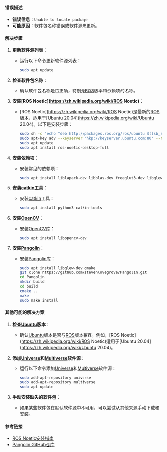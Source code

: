 
#### 错误描述
- **错误信息**：`Unable to locate package`
- **可能原因**：软件包名称错误或软件源未更新。

#### 解决步骤
1. **更新软件源列表**：
   - 运行以下命令更新软件源列表：
     ```sh
     sudo apt update
     ```

2. **检查软件包名称**：
   - 确认软件包名称是否正确，特别是[ROS](https://zh.wikipedia.org/wiki/ROS)版本和依赖项的名称。

3. **安装[ROS Noetic](https://zh.wikipedia.org/wiki/ROS Noetic)**：
   - [ROS Noetic](https://zh.wikipedia.org/wiki/ROS Noetic)是最新的[ROS](https://zh.wikipedia.org/wiki/ROS)版本，适用于[Ubuntu 20.04](https://zh.wikipedia.org/wiki/Ubuntu 20.04)。以下是安装步骤：
     ```sh
     sudo sh -c 'echo "deb http://packages.ros.org/ros/ubuntu $(lsb_release -sc) main" > /etc/apt/sources.list.d/ros-latest.list'
     sudo apt-key adv --keyserver 'hkp://keyserver.ubuntu.com:80' --recv-key C1CF6E31E6BADE8868B172B4F42ED6FBAB17C654
     sudo apt update
     sudo apt install ros-noetic-desktop-full
     ```

4. **安装依赖项**：
   - 安装常见的依赖项：
     ```sh
     sudo apt install liblapack-dev libblas-dev freeglut3-dev libglew-dev libgl1-mesa-dev libglu1-mesa-dev
     ```

5. **安装[catkin](https://zh.wikipedia.org/wiki/catkin)工具**：
   - 安装[catkin](https://zh.wikipedia.org/wiki/catkin)工具：
     ```sh
     sudo apt install python3-catkin-tools
     ```

6. **安装[OpenCV](https://zh.wikipedia.org/wiki/OpenCV)**：
   - 安装[OpenCV](https://zh.wikipedia.org/wiki/OpenCV)库：
     ```sh
     sudo apt install libopencv-dev
     ```

7. **安装[Pangolin](https://zh.wikipedia.org/wiki/Pangolin)**：
   - 安装[Pangolin](https://zh.wikipedia.org/wiki/Pangolin)库：
     ```sh
     sudo apt install libglew-dev cmake
     git clone https://github.com/stevenlovegrove/Pangolin.git
     cd Pangolin
     mkdir build
     cd build
     cmake ..
     make
     sudo make install
     ```

#### 其他可能的解决方案
1. **检查[Ubuntu](https://zh.wikipedia.org/wiki/Ubuntu)版本**：
   - 确认[Ubuntu](https://zh.wikipedia.org/wiki/Ubuntu)版本是否与[ROS](https://zh.wikipedia.org/wiki/ROS)版本兼容。例如，[ROS Noetic](https://zh.wikipedia.org/wiki/ROS Noetic)适用于[Ubuntu 20.04](https://zh.wikipedia.org/wiki/Ubuntu 20.04)。

2. **添加[Universe](https://zh.wikipedia.org/wiki/Universe)和[Multiverse](https://zh.wikipedia.org/wiki/Multiverse)软件源**：
   - 运行以下命令添加[Universe](https://zh.wikipedia.org/wiki/Universe)和[Multiverse](https://zh.wikipedia.org/wiki/Multiverse)软件源：
     ```sh
     sudo add-apt-repository universe
     sudo add-apt-repository multiverse
     sudo apt update
     ```

3. **手动安装缺失的软件包**：
   - 如果某些软件包在默认软件源中不可用，可以尝试从其他来源手动下载和安装。

#### 参考链接
- [ROS Noetic安装指南](http://wiki.ros.org/noetic/Installation/Ubuntu)
- [Pangolin GitHub仓库](https://github.com/stevenlovegrove/Pangolin)

